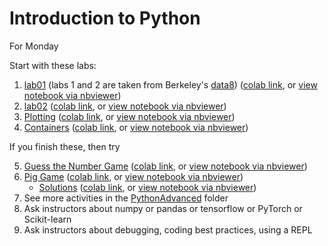 # Introduction to Python

For Monday

Start with these labs:
1. [lab01](lab01.ipynb)  (labs 1 and 2 are taken from Berkeley's [data8](http://data8.org/)) ([colab link](https://colab.research.google.com/github/cu-applied-math/stem-camp-notebooks/blob/master/2021/PythonIntro/lab01.ipynb), or [view notebook via nbviewer](https://nbviewer.jupyter.org/github/cu-applied-math/stem-camp-notebooks/blob/master/2021/PythonIntro/lab01.ipynb))
2. [lab02](lab02.ipynb) ([colab link](https://colab.research.google.com/github/cu-applied-math/stem-camp-notebooks/blob/master/2021/PythonIntro/lab02.ipynb), or [view notebook via nbviewer](https://nbviewer.jupyter.org/github/cu-applied-math/stem-camp-notebooks/blob/master/2021/PythonIntro/lab02.ipynb))
3. [Plotting](Plotting.ipynb) ([colab link](https://colab.research.google.com/github/cu-applied-math/stem-camp-notebooks/blob/master/2021/PythonIntro/Plotting.ipynb), or [view notebook via nbviewer](https://nbviewer.jupyter.org/github/cu-applied-math/stem-camp-notebooks/blob/master/2021/PythonIntro/Plotting.ipynb))
4. [Containers](Containers.ipynb) ([colab link](https://colab.research.google.com/github/cu-applied-math/stem-camp-notebooks/blob/master/2021/PythonIntro/Containers.ipynb), or [view notebook via nbviewer](https://nbviewer.jupyter.org/github/cu-applied-math/stem-camp-notebooks/blob/master/2021/PythonIntro/Containers.ipynb))

 If you finish these, then try
 
5. [Guess the Number Game](Guess%20the%20Number%20Game.ipynb) ([colab link](https://colab.research.google.com/github/cu-applied-math/stem-camp-notebooks/blob/master/2021/PythonIntro/Guess%20the%20Number%20Game.ipynb), or [view notebook via nbviewer](https://nbviewer.jupyter.org/github/cu-applied-math/stem-camp-notebooks/blob/master/2021/PythonIntro/Guess%20the%20Number%20Game.ipynb))
6. [Pig Game](PigGame.ipynb) ([colab link](https://colab.research.google.com/github/cu-applied-math/stem-camp-notebooks/blob/master/notebooks/Python_Intro_Game_Notebooks/PigGame.ipynb), or [view notebook via nbviewer](https://nbviewer.jupyter.org/github/cu-applied-math/stem-camp-notebooks/blob/master/2021/PythonIntro/PigGame.ipynb))
   - [Solutions](PigGame_solutions.ipynb) ([colab link](https://colab.research.google.com/github/cu-applied-math/stem-camp-notebooks/blob/master/notebooks/Python_Intro_Game_Notebooks/PigGame_solutions.ipynb), or [view notebook via nbviewer](https://nbviewer.jupyter.org/github/cu-applied-math/stem-camp-notebooks/blob/master/2021/PythonIntro/PigGame_solutions.ipynb))
8. See more activities in the [PythonAdvanced](../PythonAdvanced) folder
9. Ask instructors about numpy or pandas or tensorflow or PyTorch or Scikit-learn
10. Ask instructors about debugging, coding best practices, using a REPL
